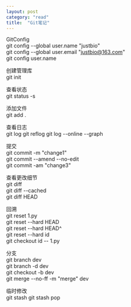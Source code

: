 ```yaml
---
layout: post
category: "read"
title:  "Git笔记"
---
```


GitConfig   
git config --global user.name "justbio"  
git config --global user.email "justbio@163.com"  
git config user.name

创建管理库   
git init

查看状态  
git status -s

添加文件  
git add .

查看日志  
git log
git reflog
git log --online --graph

提交  
git commit -m "change1"  
git commit --amend --no-edit  
git commit -am "change3"

查看更改细节  
git diff  
git diff --cached  
git diff HEAD

回溯  
git reset 1.py  
git reset --hard HEAD  
git reset --hard HEAD^  
git reset --hard id  
git checkout id -- 1.py

分支  
git branch dev  
git branch -d dev  
git checkout -b dev  
git merge --no-ff -m "merge" dev

临时修改  
git stash
git stash pop